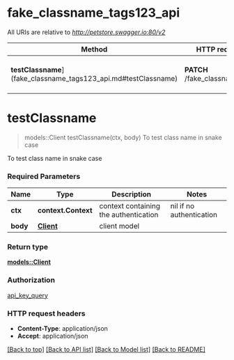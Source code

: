 # fake_classname_tags123_api

All URIs are relative to *http://petstore.swagger.io:80/v2*

Method | HTTP request | Description
------------- | ------------- | -------------
**testClassname**](fake_classname_tags123_api.md#testClassname) | **PATCH** /fake_classname_test | To test class name in snake case


# **testClassname**
> models::Client testClassname(ctx, body)
To test class name in snake case

To test class name in snake case

### Required Parameters

Name | Type | Description  | Notes
------------- | ------------- | ------------- | -------------
 **ctx** | **context.Context** | context containing the authentication | nil if no authentication
  **body** | [**Client**](Client.md)| client model | 

### Return type

[**models::Client**](Client.md)

### Authorization

[api_key_query](../README.md#api_key_query)

### HTTP request headers

 - **Content-Type**: application/json
 - **Accept**: application/json

[[Back to top]](#) [[Back to API list]](../README.md#documentation-for-api-endpoints) [[Back to Model list]](../README.md#documentation-for-models) [[Back to README]](../README.md)

